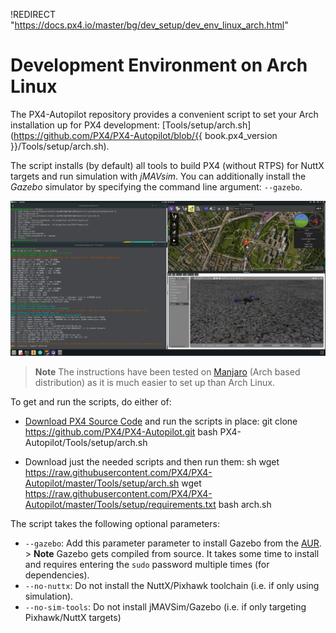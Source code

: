 !REDIRECT "https://docs.px4.io/master/bg/dev_setup/dev_env_linux_arch.html"

# Development Environment on Arch Linux

The PX4-Autopilot repository provides a convenient script to set your Arch installation up for PX4 development: [Tools/setup/arch.sh](https://github.com/PX4/PX4-Autopilot/blob/{{ book.px4_version }}/Tools/setup/arch.sh).

The script installs (by default) all tools to build PX4 (without RTPS) for NuttX targets and run simulation with *jMAVsim*. You can additionally install the *Gazebo* simulator by specifying the command line argument: `--gazebo`.

![Gazebo on Arch](../../assets/simulation/gazebo/arch-gazebo.png)

> **Note** The instructions have been tested on [Manjaro](https://manjaro.org/) (Arch based distribution) as it is much easier to set up than Arch Linux.

To get and run the scripts, do either of:

- [Download PX4 Source Code](../setup/building_px4.md) and run the scripts in place: 
        git clone https://github.com/PX4/PX4-Autopilot.git
        bash PX4-Autopilot/Tools/setup/arch.sh

- Download just the needed scripts and then run them: 
        sh
        wget https://raw.githubusercontent.com/PX4/PX4-Autopilot/master/Tools/setup/arch.sh
        wget https://raw.githubusercontent.com/PX4/PX4-Autopilot/master/Tools/setup/requirements.txt
        bash arch.sh

The script takes the following optional parameters:

- `--gazebo`: Add this parameter parameter to install Gazebo from the [AUR](https://aur.archlinux.org/packages/gazebo/). > **Note** Gazebo gets compiled from source. It takes some time to install and requires entering the `sudo` password multiple times (for dependencies).
- `--no-nuttx`: Do not install the NuttX/Pixhawk toolchain (i.e. if only using simulation).
- `--no-sim-tools`: Do not install jMAVSim/Gazebo (i.e. if only targeting Pixhawk/NuttX targets)